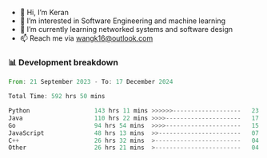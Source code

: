 - 👋 Hi, I’m Keran
- 👀 I’m interested in Software Engineering and machine learning
- 🌱 I’m currently learning networked systems and software design
- 📫 Reach me via wangk16@outlook.com


###  📊 Development breakdown
<!--START_SECTION:waka-->

```rust
From: 21 September 2023 - To: 17 December 2024

Total Time: 592 hrs 50 mins

Python                  143 hrs 11 mins >>>>>>-------------------   23.13 %
Java                    110 hrs 22 mins >>>>---------------------   17.83 %
Go                      94 hrs 54 mins  >>>>---------------------   15.33 %
JavaScript              48 hrs 13 mins  >>-----------------------   07.79 %
C++                     26 hrs 32 mins  >------------------------   04.29 %
Other                   26 hrs 21 mins  >------------------------   04.26 %
```

<!--END_SECTION:waka-->

<!---
keran-w/keran-w is a ✨ special ✨ repository because its `README.md` (this file) appears on your GitHub profile.
You can click the Preview link to take a look at your changes.
--->
